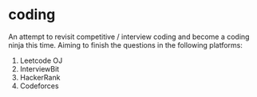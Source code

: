 # coding
An attempt to revisit competitive / interview coding and become a coding ninja this time.
Aiming to finish the questions in the following platforms:
1. Leetcode OJ
2. InterviewBit
3. HackerRank
4. Codeforces

